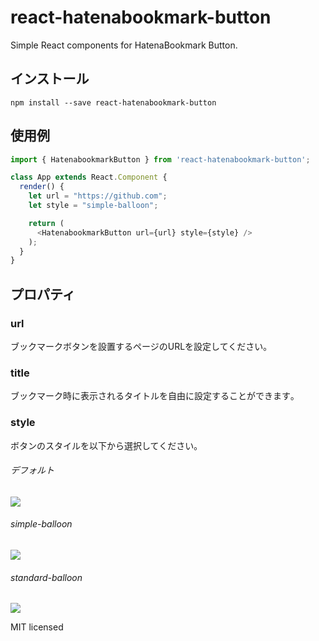 # react-hatenabookmark-button
Simple React components for HatenaBookmark Button.

## インストール
```
npm install --save react-hatenabookmark-button
```

## 使用例
```javascript
import { HatenabookmarkButton } from 'react-hatenabookmark-button';

class App extends React.Component {
  render() {
    let url = "https://github.com";
    let style = "simple-balloon";

    return (
      <HatenabookmarkButton url={url} style={style} />
    );
  }
}
```

## プロパティ

### url
ブックマークボタンを設置するページのURLを設定してください｡

### title
ブックマーク時に表示されるタイトルを自由に設定することができます｡

### style
ボタンのスタイルを以下から選択してください｡

###### デフォルト
![](http://i.imgur.com/AuKmG2o.png)

###### simple-balloon
![](http://i.imgur.com/0fHSBhG.png)

###### standard-balloon
![](http://i.imgur.com/2166oFC.png)


MIT licensed
